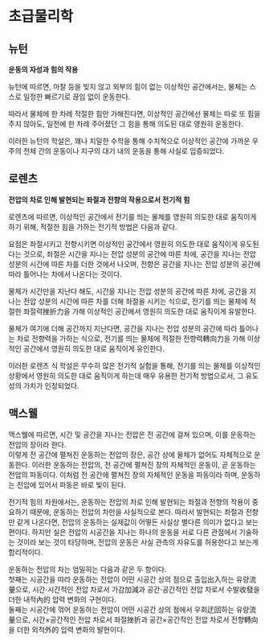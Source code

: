 # 초급물리학
## 뉴턴

**운동의 자성과 힘의 작용**

뉴턴에 따르면, 마찰 등을 빚지 않고 외부의 힘이 없는
이상적인 공간에서는, 물체는 스스로 일정한 빠르기로
끊임 없이 운동한다.

따라서 물체에 한 차례 적절한 힘만 가해진다면,
이상적인 공간에선 물체는 따로 또 힘을 주지 않아도,
일전에 한 차례 주어졌던 그 힘을 통해 의도된 대로
영원히 운동한다.

이러한 뉴턴의 학설은, 꽤나 치밀한 수학을 통해 수치적으로
이상적인 공간에 가까운 우주의 천체 간의 운동이나
지구의 대기 내의 운동을 통해 사실로 입증되었다.

## 로렌츠

**전압의 차로 인해 발현되는 좌절과 전향의 작용으로서 
전기적 힘**

로렌츠에 따르면, 이상적인 공간에서 전기를 띄는 물체를
영원히 의도한 대로 움직이게 하기 위해,
적절한 힘을 가하는 전기적 방법은 다음과 같다.

요점은 좌절시키고 전향시키면 
이상적인 공간에서 영원히 의도한 대로 움직이게 
유도된다는 것으로, 
좌절은 시간을 지나는 전압 성분의 공간에 따른 차에, 
공간을 지나는 전압 성분의 시간에 따른 차를 
더한 것에서 나오며, 
전향은 공간을 지나는 전압 성분의 공간에 따라 
틀어나는 차에서 나온다는 것이다.

물체가 시간만을 지난다 해도,
시간을 지나는 전압 성분의 공간에 따른 차에,
공간을 지나는 전압 성분의 시간에 따른 차를 더해 
좌절을 시키는 식으로, 
전기를 띄는 물체에 적절한 좌절력挫折力을 가해
이상적인 공간에서 영원히 의도한 대로 움직이게 유발한다.

물체가 여기에 더해 공간까지 지난다면,
공간을 지나는 전압 성분의 공간에 따라 틀어나는 차로 
전향력을 가하는 식으로, 
전기를 띄는 물체에 적절한 전향력轉向力을 가해 
이상적인 공간에서 영원히 의도한 대로 움직이게 유인한다.

이러한 로렌츠 식 학설은 무수히 많은 전기적 실험을 통해,
전기를 띄는 물체를 이상적인 상황에서 영원히 의도한 대로
움직이게 하는데 매우 유용한 전기적 방법으로서,
그 유도성의 가치가 인정되었다.

## 맥스웰

맥스웰에 따르면, 
시간 및 공간을 지나는 전압은 전 공간에 걸쳐 있으며, 
이를 운동하는 전압의 장이라 한다.  
이렇게 전 공간에 펼쳐진 운동하는 전압의 장은,
공간 상에 물체가 없어도 자체적으로 운동한다.
이러한 운동하는 전압의, 
전 공간에 펼쳐진 장의 자체적인 운동이, 
곧 운동하는 전압의 파동이다. 
이처럼 전 공간에 펼쳐진 장의 자체적인 운동을
파동이라 하며, 
운동하는 전압에 있어서 파동은 바로 빛이 된다.

전기적 힘의 차원에서는, 운동하는 전압의 차로 인해 
발현되는 좌절과 전향의 작용이 중요하기 때문에, 
운동하는 전압의 차만을 사실적으로 본다. 
따라서 발현되는 좌절과 전향만 같게 나온다면, 
전압의 운동하는 실제값이 어떻든 사실상 별다른 의미가 
없다고 보는 편이다. 
하지만 실은 전압의 시공간을 지나는 하나의 운동을 
서로 다른 관점에서 기술하는 것이라 보는 것이 타당하며, 
전압의 운동은 사실 관측의 자유도를 허용한다고 보는게
합리적이다.

운동하는 전압의 차는 엄밀히는 다음과 같은 두 항이다.  
첫째는 시공간을 따라 운동하는 전압이 
어떤 시공간 상의 점으로 출입出入하는 유량流量으로, 
시간⋅시간적인 전압 차로서 가감加減과 
공간⋅공간적인 전압 차로서 수발收發을
더한 내적內的 압력 변화의 구현이다.  
둘째는 시공간에 꺾어 운동하는 전압이 
어떤 시공간 상의 점에서 우회迂回하는 유량流量으로, 
시간×공간적인 전압 차로서 좌절挫折과
공간×공간적인 전압 차로서 전향轉向을
더한 외적外的 압력 변화의 발현이다.
